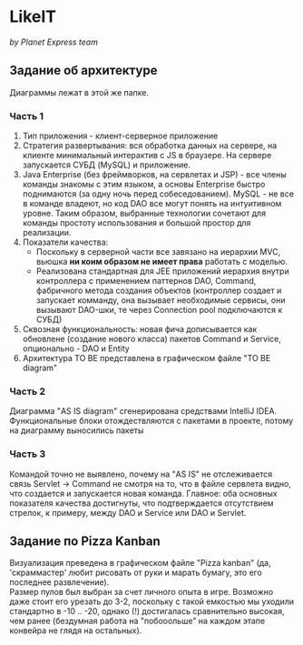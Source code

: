 ﻿# LikeIT
_by Planet Express team_

## Задание об архитектуре

Диаграммы лежат в этой же папке.

### Часть 1

 1. Тип приложения - клиент-серверное приложение
 2. Стратегия развертывания: вся обработка данных на сервере, на клиенте минимальный интерактив с JS в браузере. На сервере запускается СУБД (MySQL) и приложение.
 3. Java Enterprise (без фреймворков, на сервлетах и JSP) - все члены команды знакомы с этим языком, а основы Enterprise быстро поднимаются (за одну ночь перед собеседованием). MySQL - не все в команде владеют, но код DAO все могут понять на интуитивном уровне. Таким образом, выбранные технологии сочетают для команды простоту использования и большой простор для реализации.
 4. Показатели качества: 
    - Поскольку в серверной части все завязано на иерархии MVC, вьюшка **ни коим образом не имеет права** работать с моделью.
    - Реализована стандартная для JEE приложений иерархия внутри контроллера с применением паттернов DAO, Command, фабричного метода создания объектов (контроллер создает и запускает комманду, она вызывает необходимые сервисы, они вызывают DAO-шки, те через Connection pool подключаются к СУБД)
 5. Сквозная функциональность: новая фича дописывается как обновлене (создание нового класса) пакетов Command и Service, опционально - DAO и Entity
 6. Архитектура TO BE представлена в графическом файле "TO BE diagram"
 
### Часть 2

Диаграмма "AS IS diagram" сгенерирована средствами IntelliJ IDEA. Функциональные блоки отождествляются с пакетами в проекте, потому на диаграмму выносились пакеты

### Часть 3

Командой точно не выявлено, почему на  "AS IS" не отслеживается связь Servlet -> Command не смотря на то, что в файле сервлета видно, что создается и запускается новая команда.
Главное: оба основных показателя качества достигнуты, что подтверждается отсутствием стрелок, к примеру, между DAO и Service или DAO и Servlet.

## Задание по Pizza Kanban

Визуализация преведена в графическом файле "Pizza kanban" (да, 'скраммастер' любит рисовать от руки и марать бумагу, это его последнее развлечение).<br>
Размер пулов был выбран за счет личного опыта в игре. Возможно даже стоит его урезать до 3-2, поскольку с такой емкостью мы уходили стандартно в -10 .. -20, однако (!) достигалась сравнительно высокая, чем ранее (бездумная работа на "побооольше" на каждом этапе конвейра не глядя на остальных).
